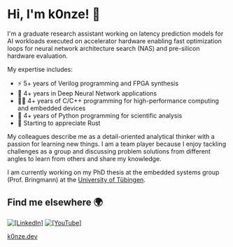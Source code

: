 # Hi, I'm k0nze! 👋

I'm a graduate research assistant working on latency prediction models for AI workloads executed on accelerator hardware enabling fast optimization loops for neural network architecture search (NAS) and pre-silicon hardware evaluation. 

My expertise includes:
* ️⚡ 5+ years of Verilog programming and FPGA synthesis 
* 🤖 4+ years in Deep Neural Network applications
* 👨‍💻 4+ years of C/C++ programming for high-performance computing and embedded devices
* 🐍 4+ years of Python programming for scientific analysis
* 🦀 Starting to appreciate Rust

My colleagues describe me as a detail-oriented analytical thinker with a passion for learning new things. I am a team player because I enjoy tackling challenges as a group and discussing problem solutions from different angles to learn from others and share my knowledge.

I am currently working on my PhD thesis at the embedded systems group (Prof. Bringmann) at the [University of Tübingen](https://github.com/ekut-es).

## Find me elsewhere 🌍

[![`[LinkedIn]`](https://img.shields.io/badge/LinkedIn-blue?style=flat&logo=linkedin&labelColor=blue)](https://www.linkedin.com/in/konstantin-luebeck/)
[![`[YouTube]`](https://img.shields.io/badge/-k0nze%20builds-ff0000?logo=youtube&logoColor=white)](https://www.youtube.com/channel/UC3_SywgWxpEBIoKawK2E3MA) 

[k0nze.dev](https://k0nze.dev)
